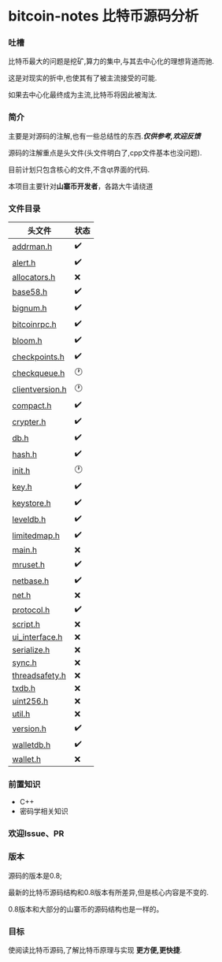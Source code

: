 # bitcoin-notes 比特币源码分析



### 吐槽

比特币最大的问题是挖矿,算力的集中,与其去中心化的理想背道而驰.

这是对现实的折中,也使其有了被主流接受的可能.

如果去中心化最终成为主流,比特币将因此被淘汰.


### 简介
主要是对源码的注解,也有一些总结性的东西.***仅供参考,欢迎反馈***

源码的注解重点是头文件(头文件明白了,cpp文件基本也没问题).

目前计划只包含核心的文件,不含qt界面的代码.

本项目主要针对**山寨币开发者**，各路大牛请绕道

### 文件目录

头文件 | 状态
------------ | -------------
[addrman.h](addrman.h.adoc) | :heavy_check_mark:
[alert.h](alert.h.adoc) | :heavy_check_mark:
[allocators.h](allocators.h.adoc) | :x:
[base58.h](base58.h.adoc) | :heavy_check_mark:
[bignum.h](bignum.h.adoc) | :heavy_check_mark:
[bitcoinrpc.h](bitcoinrpc.h.adoc) | :heavy_check_mark:
[bloom.h](bloom.h.adoc) | :heavy_check_mark:
[checkpoints.h](checkpoints.h.adoc) | :heavy_check_mark:
[checkqueue.h](checkqueue.h.adoc) | :clock1:
[clientversion.h](clientversion.h.adoc) | :clock1:
[compact.h](compact.h.adoc) | :heavy_check_mark:
[crypter.h](crypter.h.adoc) | :heavy_check_mark:
[db.h](db.h.adoc) | :heavy_check_mark:
[hash.h](hash.h.adoc) | :heavy_check_mark:
[init.h](init.h.adoc) | :clock1:
[key.h](key.h.adoc) | :heavy_check_mark:
[keystore.h](keystore.h.adoc) | :heavy_check_mark:
[leveldb.h](leveldb.h.adoc) | :heavy_check_mark:
[limitedmap.h](limitedmap.h.adoc) | :heavy_check_mark:
[main.h](main.h.adoc) | :x:
[mruset.h](mruset.h.adoc) | :heavy_check_mark:
[netbase.h](netbase.h.adoc) | :heavy_check_mark:
[net.h](net.h.adoc) |:x:
[protocol.h](protocol.h.adoc) | :heavy_check_mark:
[script.h](script.h.adoc) |:x:
[ui_interface.h](ui_interface.h.adoc) |:x:
[serialize.h](serialize.h.adoc) |:x:
[sync.h](sync.h.adoc) |:x:
[threadsafety.h](threadsafety.h.adoc) |:x:
[txdb.h](txdb.h.adoc) |:x:
[uint256.h](uint256.h.adoc) |:x:
[util.h](util.h.adoc) |:x:
[version.h](version.h.adoc) | :heavy_check_mark:
[walletdb.h](walletdb.h.adoc) | :heavy_check_mark:
[wallet.h](wallet.h.adoc) |:x:


### 前置知识

* C++
* 密码学相关知识


### 欢迎Issue、PR

### 版本

源码的版本是0.8;

最新的比特币源码结构和0.8版本有所差异,但是核心内容是不变的.

0.8版本和大部分的山寨币的源码结构也是一样的。


### 目标
使阅读比特币源码,了解比特币原理与实现 **更方便,更快捷**.
